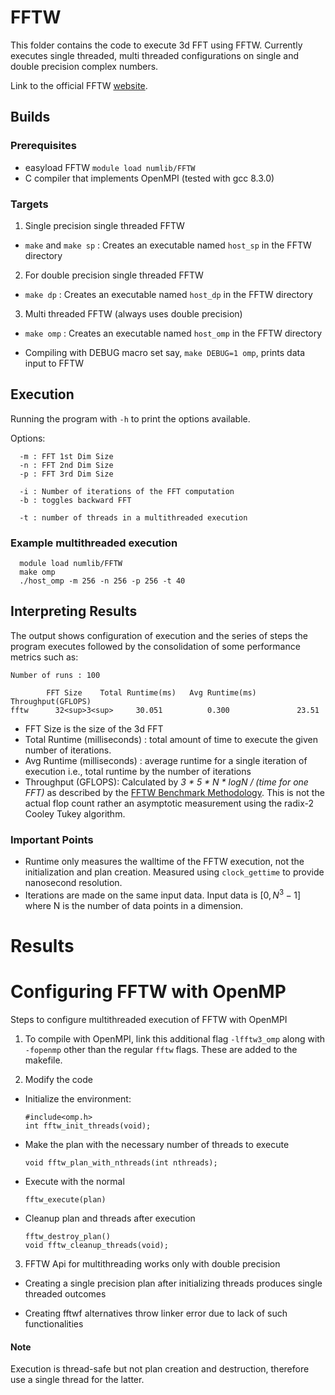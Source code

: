 # FFTW 
This folder contains the code to execute 3d FFT using FFTW. Currently executes 
single threaded, multi threaded configurations on single and double precision 
complex numbers.

Link to the official FFTW [website](http://www.fftw.org/).

## Builds

### Prerequisites
- easyload FFTW `module load numlib/FFTW`
- C compiler that implements OpenMPI (tested with gcc 8.3.0)

### Targets
1. Single precision single threaded FFTW 
  - `make` and `make sp` : Creates an executable named `host_sp` in the FFTW 
directory





2. For double precision single threaded FFTW
  - `make dp` : Creates an executable named `host_dp` in the FFTW directory




3. Multi threaded FFTW (always uses double precision) 
  - `make omp` : Creates an executable named `host_omp` in the FFTW directory


* Compiling with DEBUG macro set say, `make DEBUG=1 omp`, prints data input to
  FFTW

## Execution

Running the program with `-h` to print the options available.

Options:

```
  -m : FFT 1st Dim Size
  -n : FFT 2nd Dim Size
  -p : FFT 3rd Dim Size

  -i : Number of iterations of the FFT computation
  -b : toggles backward FFT

  -t : number of threads in a multithreaded execution
```



### Example multithreaded execution

```
  module load numlib/FFTW
  make omp
  ./host_omp -m 256 -n 256 -p 256 -t 40
```

## Interpreting Results

The output shows configuration of execution and the series of steps the program
executes followed by the consolidation of some performance metrics such as: 

```
Number of runs : 100

        FFT Size    Total Runtime(ms)   Avg Runtime(ms)     Throughput(GFLOPS)
fftw      32<sup>3<sup>     30.051          0.300               23.51
```

- FFT Size is the size of the 3d FFT
- Total Runtime (milliseconds) : total amount of time to execute the given
  number of iterations.
- Avg Runtime (milliseconds) : average runtime for a single iteration of execution i.e.,
  total runtime by the number of iterations
- Throughput (GFLOPS): Calculated by *3 * 5 * N * logN / (time for one FFT)* as described
  by the [FFTW Benchmark Methodology](http://www.fftw.org/speed/method.html).
  This is not the actual flop count rather an asymptotic measurement using the
  radix-2 Cooley Tukey algorithm. 

### Important Points 
- Runtime only measures the walltime of the FFTW execution, not the
  initialization and plan creation. Measured using `clock_gettime` to provide
  nanosecond resolution.
- Iterations are made on the same input data. Input data is $[0, N^3 - 1]$ where
  N is the number of data points in a dimension.
 
#  Results






# Configuring FFTW with OpenMP

Steps to configure multithreaded execution of FFTW with OpenMPI

1. To compile with OpenMPI, link this additional flag `-lfftw3_omp` along with 
`-fopenmp` other than the regular `fftw` flags. These are added to the makefile.


2. Modify the code

*  Initialize the environment:
    ```
    #include<omp.h>
    int fftw_init_threads(void); 
    ```


*  Make the plan with the necessary number of threads to execute
    ```
    void fftw_plan_with_nthreads(int nthreads);
    ```


*  Execute with the normal 
    ```
    fftw_execute(plan) 
    ```
    
*  Cleanup plan and threads after execution
    ```
    fftw_destroy_plan()
    void fftw_cleanup_threads(void);
    ```

3. FFTW Api for multithreading works only with double precision 

*  Creating a single precision plan after initializing threads produces single 
   threaded outcomes


*  Creating fftwf alternatives throw linker error due to lack of such
   functionalities

#### Note
Execution is thread-safe but not plan creation and destruction, therefore use a
single thread for the latter. 

